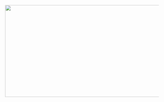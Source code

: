 <a href="https://github.com/devxb/gitanimals">
<img
  src="https://render.gitanimals.org/farms/jbnong07"
  width="600"
  height="300"
/>
</a>
